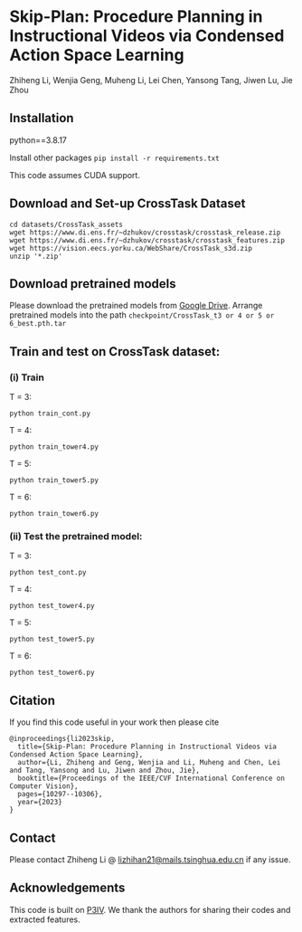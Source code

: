 # Skip-Plan: Procedure Planning in Instructional Videos via Condensed Action Space Learning
Zhiheng Li, Wenjia Geng, Muheng Li, Lei Chen, Yansong Tang, Jiwen Lu, Jie Zhou
## Installation
python==3.8.17

Install other packages `pip install -r requirements.txt`

This code assumes CUDA support.

## Download and Set-up CrossTask Dataset
```
cd datasets/CrossTask_assets
wget https://www.di.ens.fr/~dzhukov/crosstask/crosstask_release.zip
wget https://www.di.ens.fr/~dzhukov/crosstask/crosstask_features.zip
wget https://vision.eecs.yorku.ca/WebShare/CrossTask_s3d.zip
unzip '*.zip'
```

## Download pretrained models
Please download the pretrained models from [Google Drive](https://drive.google.com/drive/folders/1_8dwpin7IAagE3f9e01TTpaz3uqpcn7E?usp=sharing).
Arrange pretrained models into the path `checkpoint/CrossTask_t3 or 4 or 5 or 6_best.pth.tar`


## Train and test on CrossTask dataset: 
### (i) Train

T = 3: 
```
python train_cont.py
```

T = 4: 
```
python train_tower4.py
```
T = 5: 
```
python train_tower5.py
```

T = 6: 
```
python train_tower6.py
```

### (ii) Test the pretrained model: 

T = 3: 
```
python test_cont.py
```

T = 4: 
```
python test_tower4.py
```
T = 5: 
```
python test_tower5.py
```
T = 6: 
```
python test_tower6.py
```

## Citation

If you find this code useful in your work then please cite
```
@inproceedings{li2023skip,
  title={Skip-Plan: Procedure Planning in Instructional Videos via Condensed Action Space Learning},
  author={Li, Zhiheng and Geng, Wenjia and Li, Muheng and Chen, Lei and Tang, Yansong and Lu, Jiwen and Zhou, Jie},
  booktitle={Proceedings of the IEEE/CVF International Conference on Computer Vision},
  pages={10297--10306},
  year={2023}
}
```

## Contact
Please contact Zhiheng Li @ lizhihan21@mails.tsinghua.edu.cn if any issue.

## Acknowledgements

This code is built on [P3IV](https://github.com/SamsungLabs/procedure-planning). We thank the authors for sharing their codes and extracted features.

